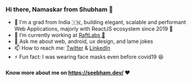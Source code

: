 ### Hi there, Namaskar from Shubham 👋

- 👦 I'm a grad from India 🇮🇳, building elegant, scalable and performant Web Applications, majorly with ReactJS ecosystem since 2019 🚀
- 🔭 I’m currently working at [RaftLabs 🛶](https://raftlabs.co) 
- 💬 Ask me about web, android, ux design, and lame jokes
- 📫 How to reach me: [Twitter](https://twitter.com/seebhams) & [LinkedIn](https://www.linkedin.com/in/seebham/)
- ⚡ Fun fact: I was wearing face masks even before covid19 😆
#### Know more about me on https://seebham.dev/ ❤️
